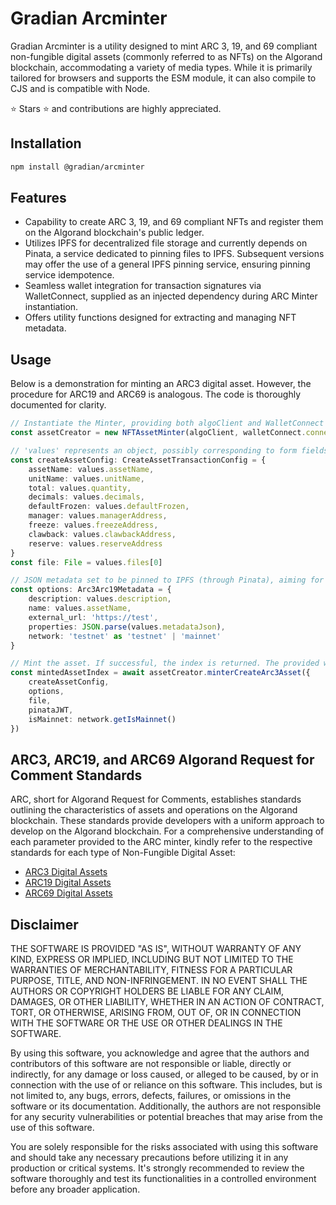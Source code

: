 # Gradian Arcminter

Gradian Arcminter is a utility designed to mint ARC 3, 19, and 69 compliant non-fungible digital assets (commonly referred to as NFTs) on the Algorand blockchain, accommodating a variety of media types. While it is primarily tailored for browsers and supports the ESM module, it can also compile to CJS and is compatible with Node.

⭐ Stars ⭐ and contributions are highly appreciated.

## Installation

```bash
npm install @gradian/arcminter
```

## Features

- Capability to create ARC 3, 19, and 69 compliant NFTs and register them on the Algorand blockchain's public ledger.
- Utilizes IPFS for decentralized file storage and currently depends on Pinata, a service dedicated to pinning files to IPFS. Subsequent versions may offer the use of a general IPFS pinning service, ensuring pinning service idempotence.
- Seamless wallet integration for transaction signatures via WalletConnect, supplied as an injected dependency during ARC Minter instantiation.
- Offers utility functions designed for extracting and managing NFT metadata.

## Usage

Below is a demonstration for minting an ARC3 digital asset. However, the procedure for ARC19 and ARC69 is analogous. The code is thoroughly documented for clarity.

```typescript
// Instantiate the Minter, providing both algoClient and WalletConnect connector.
const assetCreator = new NFTAssetMinter(algoClient, walletConnect.connector)

// 'values' represents an object, possibly corresponding to form fields.
const createAssetConfig: CreateAssetTransactionConfig = {
    assetName: values.assetName,
    unitName: values.unitName,
    total: values.quantity,
    decimals: values.decimals,
    defaultFrozen: values.defaultFrozen,
    manager: values.managerAddress,
    freeze: values.freezeAddress,
    clawback: values.clawbackAddress,
    reserve: values.reserveAddress
}
const file: File = values.files[0]

// JSON metadata set to be pinned to IPFS (through Pinata), aiming for idempotence in future versions.
const options: Arc3Arc19Metadata = {
    description: values.description,
    name: values.assetName,
    external_url: 'https://test',
    properties: JSON.parse(values.metadataJson),
    network: 'testnet' as 'testnet' | 'mainnet'
}

// Mint the asset. If successful, the index is returned. The provided walletConnect connector acts as the creator and is utilized for the asset creation transaction signature.
const mintedAssetIndex = await assetCreator.minterCreateArc3Asset({
    createAssetConfig,
    options,
    file,
    pinataJWT,
    isMainnet: network.getIsMainnet()
})
```

## ARC3, ARC19, and ARC69 Algorand Request for Comment Standards

ARC, short for Algorand Request for Comments, establishes standards outlining the characteristics of assets and operations on the Algorand blockchain. These standards provide developers with a uniform approach to develop on the Algorand blockchain. For a comprehensive understanding of each parameter provided to the ARC minter, kindly refer to the respective standards for each type of Non-Fungible Digital Asset:

- [ARC3 Digital Assets](https://github.com/algorandfoundation/ARCs/blob/main/ARCs/arc-0003.md)
- [ARC19 Digital Assets](https://github.com/algorandfoundation/ARCs/blob/main/ARCs/arc-0019.md)
- [ARC69 Digital Assets](https://github.com/algorandfoundation/ARCs/blob/main/ARCs/arc-0069.md)

## Disclaimer

THE SOFTWARE IS PROVIDED "AS IS", WITHOUT WARRANTY OF ANY KIND, EXPRESS OR IMPLIED, INCLUDING BUT NOT LIMITED TO THE WARRANTIES OF MERCHANTABILITY, FITNESS FOR A PARTICULAR PURPOSE, TITLE, AND NON-INFRINGEMENT. IN NO EVENT SHALL THE AUTHORS OR COPYRIGHT HOLDERS BE LIABLE FOR ANY CLAIM, DAMAGES, OR OTHER LIABILITY, WHETHER IN AN ACTION OF CONTRACT, TORT, OR OTHERWISE, ARISING FROM, OUT OF, OR IN CONNECTION WITH THE SOFTWARE OR THE USE OR OTHER DEALINGS IN THE SOFTWARE.

By using this software, you acknowledge and agree that the authors and contributors of this software are not responsible or liable, directly or indirectly, for any damage or loss caused, or alleged to be caused, by or in connection with the use of or reliance on this software. This includes, but is not limited to, any bugs, errors, defects, failures, or omissions in the software or its documentation. Additionally, the authors are not responsible for any security vulnerabilities or potential breaches that may arise from the use of this software.

You are solely responsible for the risks associated with using this software and should take any necessary precautions before utilizing it in any production or critical systems. It's strongly recommended to review the software thoroughly and test its functionalities in a controlled environment before any broader application.

